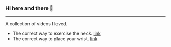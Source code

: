 ### Hi here and there 🍅
---
A collection of videos I loved.
- The correct way to exercise the neck. [link](https://youtu.be/GxshNY1Ixac)
- The correct way to place your wrist. [link](https://www.youtube.com/watch?v=bDF92KpSpq4)

<!--
**XIAOYixuan/XIAOYixuan** is a ✨ _special_ ✨ repository because its `README.md` (this file) appears on your GitHub profile.

Here are some ideas to get you started:

- 🔭 I’m currently working on ...
- 🌱 I’m currently learning ...
- 👯 I’m looking to collaborate on ...
- 🤔 I’m looking for help with ...
- 💬 Ask me about ...
- 📫 How to reach me: ...
- 😄 Pronouns: ...
- ⚡ Fun fact: ...
-->

